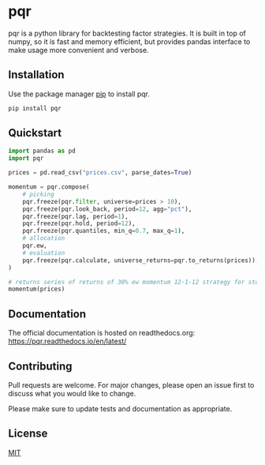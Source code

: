 # pqr

pqr is a python library for backtesting factor strategies. It is built in top of numpy, so it is 
fast and memory efficient, but provides pandas interface to make usage more convenient and verbose.

## Installation

Use the package manager [pip](https://pip.pypa.io/en/stable/) to install pqr.

```bash
pip install pqr
```

## Quickstart

```python
import pandas as pd
import pqr

prices = pd.read_csv("prices.csv", parse_dates=True)

momentum = pqr.compose(
    # picking
    pqr.freeze(pqr.filter, universe=prices > 10),
    pqr.freeze(pqr.look_back, period=12, agg="pct"),
    pqr.freeze(pqr.lag, period=1),
    pqr.freeze(pqr.hold, period=12),
    pqr.freeze(pqr.quantiles, min_q=0.7, max_q=1),
    # allocation
    pqr.ew,
    # evaluation
    pqr.freeze(pqr.calculate, universe_returns=pqr.to_returns(prices)),
)

# returns series of returns of 30% ew momentum 12-1-12 strategy for stocks > 10$
momentum(prices)
```

## Documentation

The official documentation is hosted on readthedocs.org: https://pqr.readthedocs.io/en/latest/

## Contributing
Pull requests are welcome. For major changes, please open an issue first to discuss what you would 
like to change.

Please make sure to update tests and documentation as appropriate.

## License
[MIT](https://choosealicense.com/licenses/mit/)
